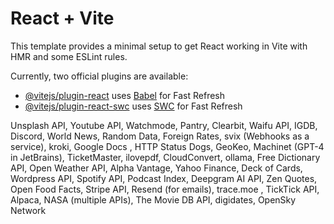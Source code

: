 # React + Vite

This template provides a minimal setup to get React working in Vite with HMR and some ESLint rules.

Currently, two official plugins are available:

- [@vitejs/plugin-react](https://github.com/vitejs/vite-plugin-react/blob/main/packages/plugin-react/README.md) uses [Babel](https://babeljs.io/) for Fast Refresh
- [@vitejs/plugin-react-swc](https://github.com/vitejs/vite-plugin-react-swc) uses [SWC](https://swc.rs/) for Fast Refresh

Unsplash API, Youtube API, Watchmode, Pantry, Clearbit, Waifu API, IGDB, Discord, World News, Random Data, Foreign Rates, svix (Webhooks as a service), kroki, Google Docs , HTTP Status Dogs, GeoKeo, Machinet (GPT-4 in JetBrains), TicketMaster, ilovepdf, CloudConvert, ollama, Free Dictionary API, Open Weather API, Alpha Vantage, Yahoo Finance, Deck of Cards, Wordpress API, Spotify API, Podcast Index, Deepgram AI API, Zen Quotes, Open Food Facts, Stripe API, Resend (for emails), trace.moe , TickTick API, Alpaca, NASA (multiple APIs), The Movie DB API, digidates, OpenSky Network
